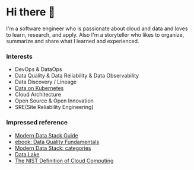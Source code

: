 # Hi there 👋
I'm a software engineer who is passionate about cloud and data and loves to learn, research, and apply.
Also I'm a storyteller who likes to organize, summarize and share what I learned and experienced.


### Interests
- DevOps & DataOps
- Data Quality & Data Reliability & Data Observability
- Data Discovery / Lineage
- [Data on Kubernetes](https://dok.community/)
- Cloud Architecture
- Open Source & Open Innovation
- SRE(Site Reliability Engineering)


### Impressed reference
- [Modern Data Stack Guide](https://notion.castordoc.com/)
- [ebook: Data Quality Fundamentals](https://www.oreilly.com/library/view/data-quality-fundamentals/9781098112035/)
- [Modern Data Stack: categories](https://www.moderndatastack.xyz/categories)
- [Data Lake](https://martinfowler.com/bliki/DataLake.html)
- [The NIST Definition of Cloud Computing](https://nvlpubs.nist.gov/nistpubs/legacy/sp/nistspecialpublication800-145.pdf)
